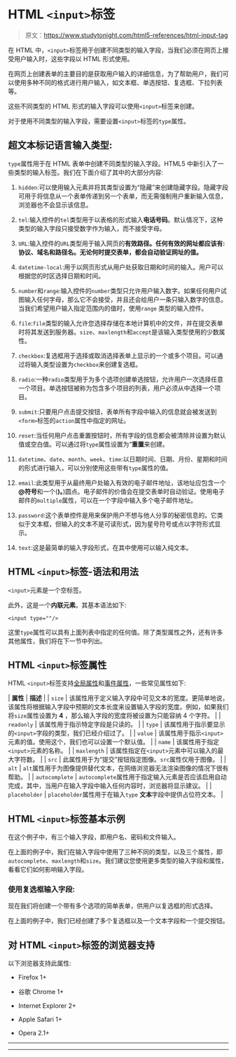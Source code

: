 # HTML `<input>`标签

> 原文：<https://www.studytonight.com/html5-references/html-input-tag>

在 HTML 中，`<input>`标签用于创建不同类型的输入字段，当我们必须在网页上接受用户输入时，这些字段以 HTML 形式使用。

在网页上创建表单的主要目的是获取用户输入的详细信息，为了帮助用户，我们可以使用多种不同的格式进行用户输入，如文本框、单选按钮、复选框、下拉列表等。

这些不同类型的 HTML 形式的输入字段可以使用`<input>`标签来创建。

对于使用不同类型的输入字段，需要设置`<input>`标签的`type`属性。

## 超文本标记语言输入类型:

`type`属性用于在 HTML 表单中创建不同类型的输入字段。HTML5 中新引入了一些类型的输入标签。我们在下面介绍了其中的大部分内容:

1.  `hidden`:可以使用输入元素并将其类型设置为“隐藏”来创建隐藏字段。隐藏字段可用于将信息从一个表单传递到另一个表单，而无需强制用户重新输入信息，浏览器也不会显示该信息。

2.  `tel`:输入控件的`tel`类型用于以表格的形式输入**电话号码**。默认情况下，这种类型的输入字段只接受数字作为输入，而不接受字母。

3.  `URL`:输入控件的`URL`类型用于输入网页的**有效路径。任何有效的网址都应该有:**协议、域名和路径名**。无论何时提交表单，都会自动验证网址的值。**

4.  `datetime-local`:用于以网页形式从用户处获取日期和时间的输入。用户可以根据您的时区选择日期和时间。

5.  `number`和`range`:输入控件的`number`类型只允许用户输入数字。如果任何用户试图输入任何字母，那么它不会接受，并且还会给用户一条只输入数字的信息。当我们希望用户输入指定范围内的值时，使用`range` 类型的输入控件。

6.  `file`:`file`类型的输入允许您选择存储在本地计算机中的文件，并在提交表单时将其发送到服务器。`size`、`maxlength`和`accept`是该输入类型使用的少数属性。

7.  `checkbox`:复选框用于选择或取消选择表单上显示的一个或多个项目。可以通过将输入类型设置为`checkbox`来创建复选框。

8.  `radio`:一种`radio`类型用于为多个选项创建单选按钮，允许用户一次选择任意一个项目。单选按钮被称为包含多个项目的列表，用户必须从中选择一个项目。

9.  `submit`:只要用户点击提交按钮，表单所有字段中输入的信息就会被发送到`<form>`标签的`action`属性中指定的网址。

10.  `reset`:当任何用户点击重置按钮时，所有字段的信息都会被清除并设置为默认值或空白值。可以通过将`type`属性设置为“**重置**来创建。

11.  `datetime`、`date`、`month`、`week`、`time`:以日期时间、日期、月份、星期和时间的形式进行输入，可以分别使用这些带有`type`属性的值。

12.  `email`:此类型用于从最终用户处输入有效的电子邮件地址，该地址应包含一个 **@符号**和一个(**)。**)圆点。电子邮件的价值会在提交表单时自动验证。使用电子邮件的`multiple`属性，可以在一个字段中输入多个电子邮件地址。

13.  `password`:这个表单控件是用来保护用户不想与他人分享的秘密信息的。它类似于文本框，但输入的文本不是可读形式，因为星号符号或点以字符形式显示。

14.  `text`:这是最简单的输入字段形式，在其中使用可以输入纯文本。

## HTML `<input>`标签-语法和用法

`<input>`元素是一个空标签。

此外，这是一个**内联元素**。其基本语法如下:

```
<input type=""/>
```

这里`type`属性可以具有上面列表中指定的任何值。除了类型属性之外，还有许多其他属性，我们将在下一节中列出。

## HTML `<input>`标签属性

HTML `<input>`标签支持[全局属性](https://www.studytonight.com/html5-references/html-global-attributes)和[事件属性](https://www.studytonight.com/html5-references/html-event-attributes)，一些常见属性如下:

| **属性** | **描述** |
| `size` | 该属性用于定义输入字段中可见文本的宽度。更简单地说，该属性将根据输入字段中预期的文本长度来设置输入字段的宽度。例如，如果我们将`size`属性设置为 **4** ，那么输入字段的宽度将被设置为只能容纳 4 个字符。 |
| `readonly` | 该属性用于指示特定字段是只读的。 |
| `type` | 该属性用于指示要显示的`<input>`字段的类型，我们已经介绍过了。 |
| `value` | 该属性用于指示`<input>`元素的值。使用这个，我们也可以设置一个默认值。 |
| `name` | 该属性用于指定`<input>`元素的名称。 |
| `maxlength` | 该属性指定在`<input>`元素中可以输入的最大字符数。 |
| `src` | 此属性用于为“提交”按钮指定图像。`src`属性仅用于图像。 |
| `alt` | `alt`属性用于为图像提供替代文本，在网络浏览器无法渲染图像的情况下很有帮助。 |
| `autocomplete` | `autocomplete`属性用于指定输入元素是否应该启用自动完成，其中，当用户在输入字段中输入任何内容时，浏览器将显示建议。 |
| `placeholder` | `placeholder`属性用于在输入`type` **文本**字段中提供占位符文本。 |

## HTML `<input>`标签基本示例

在这个例子中，有三个输入字段，即用户名、密码和文件输入。

在上面的例子中，我们在输入字段中使用了三种不同的类型，以及三个属性，即`autocomplete`、`maxlength`和`size`。我们建议您使用更多类型的输入字段和属性，看看它们如何影响输入字段。

### 使用复选框输入字段:

现在我们将创建一个带有多个选项的简单表单，供用户以复选框的形式选择。

在上面的例子中，我们已经创建了多个复选框以及一个文本字段和一个提交按钮。

## 对 HTML `<input>`标签的浏览器支持

以下浏览器支持此属性:

*   Firefox 1+

*   谷歌 Chrome 1+

*   Internet Explorer 2+

*   Apple Safari 1+

*   Opera 2.1+

* * *

* * *